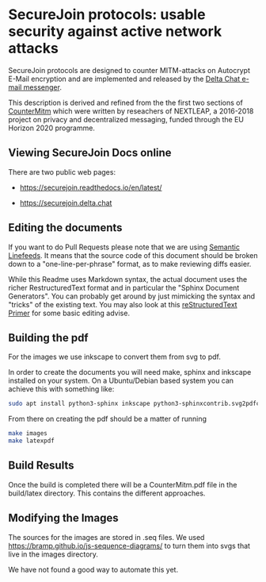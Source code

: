 # SecureJoin protocols: usable security against active network attacks 

SecureJoin protocols are designed to 
counter MITM-attacks on Autocrypt E-Mail encryption
and are implemented and released by the [Delta Chat e-mail messenger](https://delta.chat).

This description is derived and refined from the the first two sections of
[CounterMitm](https://countermitm.readthedocs.io/en/latest/)
which were written by reseachers of NEXTLEAP, 
a 2016-2018 project on privacy and decentralized messaging,
funded through the EU Horizon 2020 programme. 


## Viewing SecureJoin Docs online

There are two public web pages: 

- https://securejoin.readthedocs.io/en/latest/

- https://securejoin.delta.chat


## Editing the documents 

If you want to do Pull Requests please note that we are using 
[Semantic Linefeeds](http://rhodesmill.org/brandon/2012/one-sentence-per-line/).
It means that the source code of this document should be 
broken down to a "one-line-per-phrase" format, 
as to make reviewing diffs easier. 

While this Readme uses Markdown syntax, the actual document
uses the richer RestructuredText format and in particular
the "Sphinx Document Generators".  You can probably get
around by just mimicking the syntax and "tricks" 
of the existing text.  You may also look at this 
[reStructuredText Primer](http://www.sphinx-doc.org/en/master/usage/restructuredtext/basics.html) for some basic editing advise.  


## Building the pdf

For the images we use inkscape to convert them from svg to pdf.

In order to create the documents you will need make, sphinx and inkscape installed
on your system. On a Ubuntu/Debian based system you can achieve this with something like: 

```sh
sudo apt install python3-sphinx inkscape python3-sphinxcontrib.svg2pdfconverter
```

From there on creating the pdf should be a matter of running

```sh
make images
make latexpdf
```

## Build Results

Once the build is completed there will be a CounterMitm.pdf file in the
build/latex directory. This contains the different approaches.

## Modifying the Images

The sources for the images are stored in .seq files.
We used https://bramp.github.io/js-sequence-diagrams/ to turn them into
svgs that live in the images directory.

We have not found a good way to automate this yet.

